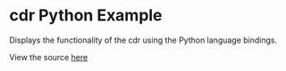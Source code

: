 # cdr Python Example

Displays the functionality of the cdr using the Python language bindings.

View the source [here](example.py)
